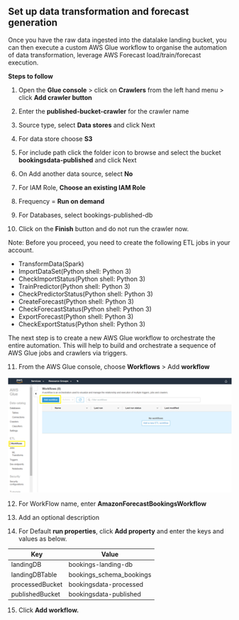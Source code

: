 ## Set up data transformation and forecast generation
Once you have the raw data ingested into the datalake landing bucket, you can then execute a custom AWS Glue workflow to organise the automation of data transformation, leverage AWS Forecast load/train/forecast execution.

**Steps to follow**
1. Open the **Glue console** > click on **Crawlers** from the left hand menu > click **Add crawler button**

2. Enter the **published-bucket-crawler** for the crawler name

3. Source type, select **Data stores** and click Next

4. For data store choose **S3**

5. For include path click the folder icon to browse and select the bucket **bookingsdata-published** and click Next

6. On Add another data source, select **No**

7. For IAM Role, **Choose an existing IAM Role**

8. Frequency = **Run on demand**

9. For Databases, select bookings-published-db

10. Click on the **Finish** button and do not run the crawler now.

Note: Before you proceed, you need to create the following ETL jobs in your account. 

* TransformData(Spark)
* ImportDataSet(Python shell: Python 3)
* CheckImportStatus(Python shell: Python 3)
* TrainPredictor(Python shell: Python 3)
* CheckPredictorStatus(Python shell: Python 3)
* CreateForecast(Python shell: Python 3)
* CheckForecastStatus(Python shell: Python 3)
* ExportForecast(Python shell: Python 3)
* CheckExportStatus(Python shell: Python 3)

The next step is to create a new AWS Glue workflow to orchestrate the entire automation. This will help to build and orchestrate a sequence of AWS Glue jobs and crawlers via triggers.

11. From the AWS Glue console, choose **Workflows** > Add **workflow**

![Workflows](https://github.com/Aniket-Gamre/An-end-to-end-automated-AWS-Data-Lake-Formation-using-Amazon-Forecast/blob/master/Design-flow%20diagrams/Workflows.png)


12. For WorkFlow name, enter **AmazonForecastBookingsWorkflow**

13. Add an optional description

14. For Default **run properties**, click **Add property** and enter the keys and values as below.

Key | Value
----- | -----------
landingDB | bookings-landing-db
landingDBTable | bookings_schema_bookings
processedBucket | bookingsdata-processed
publishedBucket | bookingsdata-published


15. Click **Add workflow.**


